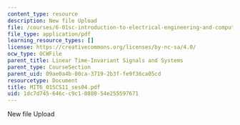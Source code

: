 ```yaml
---
content_type: resource
description: New file Upload
file: /courses/6-01sc-introduction-to-electrical-engineering-and-computer-science-i-spring-2011/1dc7d745646cc9c1088054e255597671_MIT6_01SCS11_ses04.pdf
file_type: application/pdf
learning_resource_types: []
license: https://creativecommons.org/licenses/by-nc-sa/4.0/
ocw_type: OCWFile
parent_title: Linear Time-Invariant Signals and Systems
parent_type: CourseSection
parent_uid: 09ae0a4b-00ca-3719-2b3f-fe9f36ca05cd
resourcetype: Document
title: MIT6_01SCS11_ses04.pdf
uid: 1dc7d745-646c-c9c1-0880-54e255597671
---
```

New file Upload